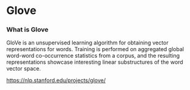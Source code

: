 # Glove

### What is Glove
GloVe is an unsupervised learning algorithm for obtaining vector representations for words. Training is performed on aggregated global word-word co-occurrence statistics from a corpus, and the resulting representations showcase interesting linear substructures of the word vector space.

https://nlp.stanford.edu/projects/glove/